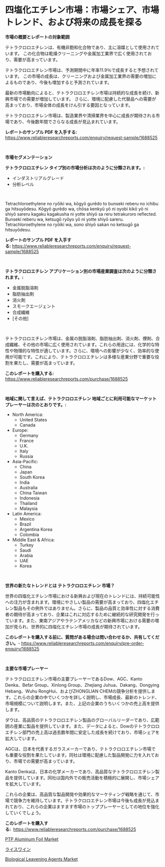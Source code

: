 <p><h1>四塩化エチレン市場：市場シェア、市場トレンド、および将来の成長を探る</h1></p><p><strong>市場の概要とレポートの対象範囲</strong></p>
<p><p>テトラクロロエチレンは、有機非飽和化合物であり、主に溶媒として使用されています。 この化合物は乾燥クリーニングや金属加工業界で広く使用されており、需要が高まっています。</p><p>テトラクロロエチレン市場は、予測期間中に年率11.9％で成長すると予想されています。 この市場の成長は、クリーニングおよび金属加工業界の需要の増加によるものであり、今後も増加すると予測されています。</p><p>最新の市場動向によると、テトラクロロエチレン市場は持続的な成長を続け、新興市場での需要が増加しています。 さらに、環境に配慮した代替品への需要が高まっており、市場全体の成長をけん引する要因となっています。</p><p>テトラクロロエチレン市場は、製造業界や清掃業界を中心に成長が期待される市場であり、今後数年間でさらなる成長が見込まれています。</p></p>
<p><strong>レポートのサンプル PDF を入手する:</strong> <a href="https://www.reliableresearchreports.com/enquiry/request-sample/1688525">https://www.reliableresearchreports.com/enquiry/request-sample/1688525</a></p>
<p>&nbsp;</p>
<p><strong>市場セグメンテーション</strong></p>
<p><strong>テトラクロロエチレン タイプ別の市場分析は次のように分類されます。:</strong></p>
<p><ul><li>インダストリアルグレード</li><li>分析レベル</li></ul></p>
<p>&nbsp;</p>
<p><p>Tetrachloroethylene no ryōiki wa, kōgyō gurēdo to bunseki reberu no ichibu ga hitsuyōdesu. Kōgyō gurēdo wa, chōsa kenkyū yō ni oyobi kikō yō ni shiyō sareru kagaku kagakusha ni yotte shiyō sa reru tetrakuroro reflected. Bunseki reberu wa, ketsugō ryōyo yō ni yotte shiyō sareru. Tetrachloroethylene no ryōiki wa, sono shiyō sakan no ketsugō ga hitsuyōdesu.</p></p>
<p><strong>レポートのサンプル PDF を入手する:</strong>&nbsp;<a href="https://www.reliableresearchreports.com/enquiry/request-sample/1688525">https://www.reliableresearchreports.com/enquiry/request-sample/1688525</a></p>
<p>&nbsp;</p>
<p><strong> テトラクロロエチレン アプリケーション別の市場産業調査は次のように分類されます。:</strong></p>
<p><ul><li>金属脱脂溶剤</li><li>脂肪抽出剤</li><li>消火剤</li><li>スモークエージェント</li><li>合成繊維</li><li>[その他]</li></ul></p>
<p>&nbsp;</p>
<p><p>テトラクロロエチレン市場は、金属の脱脂溶剤、脂肪抽出剤、消火剤、煙剤、合成繊維、その他の市場に広く使用されています。これらの用途には、化学的な特性や物理的な特性が適しています。さらに、環境への影響が少なく、効率的な使用が可能です。これにより、テトラクロロエチレンは多様な産業分野で重要な役割を果たし、需要が高まっています。</p></p>
<p><strong>このレポートを購入する:</strong>&nbsp; <a href="https://www.reliableresearchreports.com/purchase/1688525">https://www.reliableresearchreports.com/purchase/1688525</a></p>
<p>&nbsp;</p>
<p><strong>地域に関して言えば、テトラクロロエチレン 地域ごとに利用可能なマーケットプレーヤーは次のとおりです。:</strong></p>
<p><ul>
    <li>
        North America:
        <ul>
            <li>United States</li>
            <li>Canada</li>
        </ul>
    </li>
    <li>
        Europe:
        <ul>
            <li>Germany</li>
            <li>France</li>
            <li>U.K.</li>
            <li>Italy</li>
            <li>Russia</li>
        </ul>
    </li>
    <li>
        Asia-Pacific:
        <ul>
            <li>China</li>
            <li>Japan</li>
            <li>South Korea</li>
            <li>India</li>
            <li>Australia</li>
            <li>China Taiwan</li>
            <li>Indonesia</li>
            <li>Thailand</li>
            <li>Malaysia</li>
        </ul>
    </li>
    <li>
        Latin America:
        <ul>
            <li>Mexico</li>
            <li>Brazil</li>
            <li>Argentina Korea</li>
            <li>Colombia</li>
        </ul>
    </li>
    <li>
        Middle East & Africa:
        <ul>
            <li>Turkey</li>
            <li>Saudi</li>
            <li>Arabia</li>
            <li>UAE</li>
            <li>Korea</li>
        </ul>
    </li>
    </ul></p>
<p>&nbsp;</p>
<p><strong>世界の新たなトレンドとは テトラクロロエチレン 市場？</strong></p>
<p><p>世界の四塩化エチレン市場における新興および現在のトレンドには、持続可能性への注力が含まれます。環境にやさしい製品の需要が高まっており、四塩化エチレン製品もその例外ではありません。さらに、製品の品質と効率性に対する消費者の期待が高まっており、企業はこれに対応するために継続的な研究開発を行っています。また、東南アジアやラテンアメリカなどの新興市場における需要の増加が見られ、世界的に四塩化エチレン市場の成長が期待されています。</p></p>
<p><strong>このレポートを購入する前に、質問がある場合は問い合わせるか、共有してください。</strong>- <a href="https://www.reliableresearchreports.com/enquiry/pre-order-enquiry/1688525">https://www.reliableresearchreports.com/enquiry/pre-order-enquiry/1688525</a></p>
<p>&nbsp;</p>
<p><strong>主要な市場プレーヤー</strong></p>
<p><p>テトラクロロエチレン市場の主要プレーヤーであるDow、AGC、Kanto Denka、Befar Group、Xinlong Group、Zhejiang Juhua、Dakang、Dongying Hebang、Wuhu RongHui、およびZHONGLIAN CHEMの競争分析を提供します。これらの企業の中でいくつかを詳しく説明し、市場成長、最新のトレンド、市場規模について説明します。また、上記の企業のうちいくつかの売上高を提供します。</p><p>ダウは、高品質のテトラクロロエチレン製品のグローバルリーダーであり、広範囲の産業に製品を提供しています。また、データによると、Dowのテトラクロロエチレン部門の売上高は過去数年間に安定した成長を続けており、市場シェアを拡大しています。</p><p>AGCは、日本を代表するガラスメーカーであり、テトラクロロエチレン市場でも重要な役割を果たしています。同社は環境に配慮した製品開発に力を入れており、市場での需要が高まっています。</p><p>Kanto Denkaは、日本の化学メーカーであり、高品質なテトラクロロエチレン製品を提供しています。同社は国内外での販売活動を積極的に展開し、市場シェアを拡大しています。</p><p>これらの企業は、高品質な製品開発や効果的なマーケティング戦略を通じて、市場で競争力を維持しています。テトラクロロエチレン市場は今後も成長が見込まれており、これらの企業はますます市場のトッププレーヤーとしての地位を強化していくでしょう。</p></p>
<p><strong>このレポートを購入する:</strong>&nbsp;&nbsp;<a href="https://www.reliableresearchreports.com/purchase/1688525">https://www.reliableresearchreports.com/purchase/1688525</a></p>
<p><p><a href="https://github.com/kathiaseamanalvaradovlprc2h/Market-Research-Report-List-1/blob/main/ptp-aluminum-foil-market.md">PTP Aluminum Foil Market</a></p><p><a href="https://medium.com/@spencerremin6/%E7%B1%B3%E9%85%92%E5%B8%82%E5%A0%B4%E5%88%86%E6%9E%90-%E3%81%9D%E3%81%AEcagr-%E5%B8%82%E5%A0%B4%E3%82%BB%E3%82%B0%E3%83%A1%E3%83%B3%E3%83%86%E3%83%BC%E3%82%B7%E3%83%A7%E3%83%B3-%E3%81%8A%E3%82%88%E3%81%B3%E4%B8%96%E7%95%8C%E7%9A%84%E3%81%AA%E7%94%A3%E6%A5%AD%E6%A6%82%E8%A6%81-546e5d506cd9">ライスワイン</a></p><p><a href="https://view.publitas.com/reportprime-1/biological-leavening-agents-market-size-share-trends-analysis-report-by-application-regional-outlook-competitive-strategies-and-segment-forecasts-2024-2031/">Biological Leavening Agents Market</a></p></p>